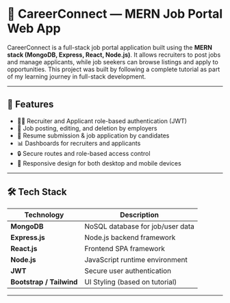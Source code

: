 # 💼 CareerConnect — MERN Job Portal Web App

CareerConnect is a full-stack job portal application built using the **MERN stack (MongoDB, Express, React, Node.js)**. It allows recruiters to post jobs and manage applicants, while job seekers can browse listings and apply to opportunities. This project was built by following a complete tutorial as part of my learning journey in full-stack development.

---

## 🚀 Features

- 👨‍💼 Recruiter and Applicant role-based authentication (JWT)
- 📝 Job posting, editing, and deletion by employers
- 📄 Resume submission & job application by candidates
- 📊 Dashboards for recruiters and applicants
- 🔒 Secure routes and role-based access control
- 📱 Responsive design for both desktop and mobile devices

---

## 🛠️ Tech Stack

| Technology | Description                         |
|------------|-------------------------------------|
| **MongoDB** | NoSQL database for job/user data   |
| **Express.js** | Node.js backend framework       |
| **React.js** | Frontend SPA framework            |
| **Node.js** | JavaScript runtime environment     |
| **JWT** | Secure user authentication             |
| **Bootstrap / Tailwind** | UI Styling (based on tutorial) |

---
